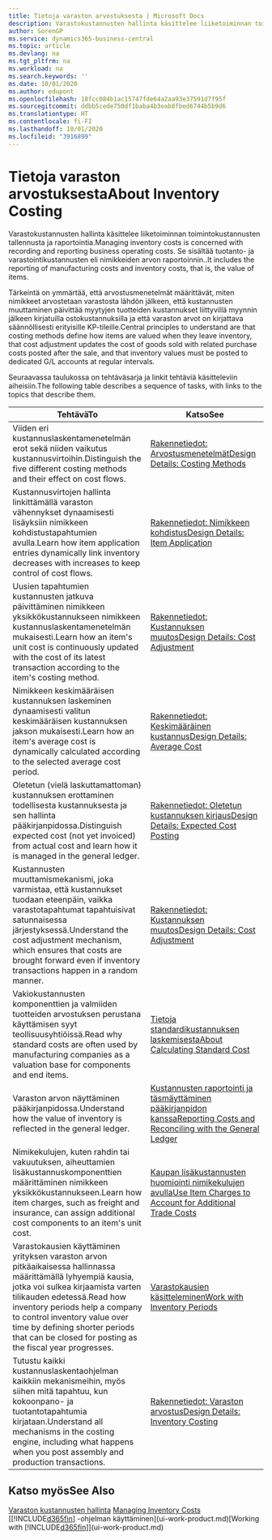```yaml
---
title: Tietoja varaston arvostuksesta | Microsoft Docs
description: Varastokustannusten hallinta käsittelee liiketoiminnan toimintokustannusten tallennusta ja raportointia. Se sisältää tuotanto- ja varastointikustannusten eli nimikkeiden arvon raportoinnin..
author: SorenGP
ms.service: dynamics365-business-central
ms.topic: article
ms.devlang: na
ms.tgt_pltfrm: na
ms.workload: na
ms.search.keywords: ''
ms.date: 10/01/2020
ms.author: edupont
ms.openlocfilehash: 18fcc084b1ac15747fde64a2aa93e37591d7f95f
ms.sourcegitcommit: ddbb5cede750df1baba4b3eab8fbed6744b5b9d6
ms.translationtype: HT
ms.contentlocale: fi-FI
ms.lasthandoff: 10/01/2020
ms.locfileid: "3916899"
---
```

# <a name="about-inventory-costing"></a><span data-ttu-id="93f16-104">Tietoja varaston arvostuksesta</span><span class="sxs-lookup"><span data-stu-id="93f16-104">About Inventory Costing</span></span>
<span data-ttu-id="93f16-105">Varastokustannusten hallinta käsittelee liiketoiminnan toimintokustannusten tallennusta ja raportointia.</span><span class="sxs-lookup"><span data-stu-id="93f16-105">Managing inventory costs is concerned with recording and reporting business operating costs.</span></span> <span data-ttu-id="93f16-106">Se sisältää tuotanto- ja varastointikustannusten eli nimikkeiden arvon raportoinnin..</span><span class="sxs-lookup"><span data-stu-id="93f16-106">It includes the reporting of manufacturing costs and inventory costs, that is, the value of items.</span></span>  

 <span data-ttu-id="93f16-107">Tärkeintä on ymmärtää, että arvostusmenetelmät määrittävät, miten nimikkeet arvostetaan varastosta lähdön jälkeen, että kustannusten muuttaminen päivittää myytyjen tuotteiden kustannukset liittyvillä myynnin jälkeen kirjatuilla ostokustannuksilla ja että varaston arvot on kirjattava säännöllisesti erityisille KP-tileille.</span><span class="sxs-lookup"><span data-stu-id="93f16-107">Central principles to understand are that costing methods define how items are valued when they leave inventory, that cost adjustment updates the cost of goods sold with related purchase costs posted after the sale, and that inventory values must be posted to dedicated G/L accounts at regular intervals.</span></span>  

 <span data-ttu-id="93f16-108">Seuraavassa taulukossa on tehtäväsarja ja linkit tehtäviä käsitteleviin aiheisiin.</span><span class="sxs-lookup"><span data-stu-id="93f16-108">The following table describes a sequence of tasks, with links to the topics that describe them.</span></span>   

|<span data-ttu-id="93f16-109">**Tehtävä**</span><span class="sxs-lookup"><span data-stu-id="93f16-109">**To**</span></span>|<span data-ttu-id="93f16-110">**Katso**</span><span class="sxs-lookup"><span data-stu-id="93f16-110">**See**</span></span>|  
|------------|-------------|  
|<span data-ttu-id="93f16-111">Viiden eri kustannuslaskentamenetelmän erot sekä niiden vaikutus kustannusvirtoihin.</span><span class="sxs-lookup"><span data-stu-id="93f16-111">Distinguish the five different costing methods and their effect on cost flows.</span></span>|[<span data-ttu-id="93f16-112">Rakennetiedot: Arvostusmenetelmät</span><span class="sxs-lookup"><span data-stu-id="93f16-112">Design Details: Costing Methods</span></span>](design-details-costing-methods.md)|  
|<span data-ttu-id="93f16-113">Kustannusvirtojen hallinta linkittämällä varaston vähennykset dynaamisesti lisäyksiin nimikkeen kohdistustapahtumien avulla.</span><span class="sxs-lookup"><span data-stu-id="93f16-113">Learn how item application entries dynamically link inventory decreases with increases to keep control of cost flows.</span></span>|[<span data-ttu-id="93f16-114">Rakennetiedot: Nimikkeen kohdistus</span><span class="sxs-lookup"><span data-stu-id="93f16-114">Design Details: Item Application</span></span>](design-details-item-application.md)|  
|<span data-ttu-id="93f16-115">Uusien tapahtumien kustannusten jatkuva päivittäminen nimikkeen yksikkökustannukseen nimikkeen kustannuslaskentamenetelmän mukaisesti.</span><span class="sxs-lookup"><span data-stu-id="93f16-115">Learn how an item's unit cost is continuously updated with the cost of its latest transaction according to the item's costing method.</span></span>|[<span data-ttu-id="93f16-116">Rakennetiedot: Kustannuksen muutos</span><span class="sxs-lookup"><span data-stu-id="93f16-116">Design Details: Cost Adjustment</span></span>](design-details-cost-adjustment.md)|  
|<span data-ttu-id="93f16-117">Nimikkeen keskimääräisen kustannuksen laskeminen dynaamisesti valitun keskimääräisen kustannuksen jakson mukaisesti.</span><span class="sxs-lookup"><span data-stu-id="93f16-117">Learn how an item's average cost is dynamically calculated according to the selected average cost period.</span></span>|[<span data-ttu-id="93f16-118">Rakennetiedot: Keskimääräinen kustannus</span><span class="sxs-lookup"><span data-stu-id="93f16-118">Design Details: Average Cost</span></span>](design-details-average-cost.md)|  
|<span data-ttu-id="93f16-119">Oletetun (vielä laskuttamattoman) kustannuksen erottaminen todellisesta kustannuksesta ja sen hallinta pääkirjanpidossa.</span><span class="sxs-lookup"><span data-stu-id="93f16-119">Distinguish expected cost (not yet invoiced) from actual cost and learn how it is managed in the general ledger.</span></span>|[<span data-ttu-id="93f16-120">Rakennetiedot: Oletetun kustannuksen kirjaus</span><span class="sxs-lookup"><span data-stu-id="93f16-120">Design Details: Expected Cost Posting</span></span>](design-details-expected-cost-posting.md)|  
|<span data-ttu-id="93f16-121">Kustannusten muuttamismekanismi, joka varmistaa, että kustannukset tuodaan eteenpäin, vaikka varastotapahtumat tapahtuisivat satunnaisessa järjestyksessä.</span><span class="sxs-lookup"><span data-stu-id="93f16-121">Understand the cost adjustment mechanism, which ensures that costs are brought forward even if inventory transactions happen in a random manner.</span></span>|[<span data-ttu-id="93f16-122">Rakennetiedot: Kustannuksen muutos</span><span class="sxs-lookup"><span data-stu-id="93f16-122">Design Details: Cost Adjustment</span></span>](design-details-cost-adjustment.md)|  
|<span data-ttu-id="93f16-123">Vakiokustannusten komponenttien ja valmiiden tuotteiden arvostuksen perustana käyttämisen syyt teollisuusyhtiöissä.</span><span class="sxs-lookup"><span data-stu-id="93f16-123">Read why standard costs are often used by manufacturing companies as a valuation base for components and end items.</span></span>|[<span data-ttu-id="93f16-124">Tietoja standardikustannuksen laskemisesta</span><span class="sxs-lookup"><span data-stu-id="93f16-124">About Calculating Standard Cost</span></span>](finance-about-calculating-standard-cost.md)|  
|<span data-ttu-id="93f16-125">Varaston arvon näyttäminen pääkirjanpidossa.</span><span class="sxs-lookup"><span data-stu-id="93f16-125">Understand how the value of inventory is reflected in the general ledger.</span></span>|[<span data-ttu-id="93f16-126">Kustannusten raportointi ja täsmäyttäminen pääkirjanpidon kanssa</span><span class="sxs-lookup"><span data-stu-id="93f16-126">Reporting Costs and Reconciling with the General Ledger</span></span>](finance-report-costs-and-reconcile-with-the-general-ledger.md)|  
|<span data-ttu-id="93f16-127">Nimikekulujen, kuten rahdin tai vakuutuksen, aiheuttamien lisäkustannuskomponenttien määrittäminen nimikkeen yksikkökustannukseen.</span><span class="sxs-lookup"><span data-stu-id="93f16-127">Learn how item charges, such as freight and insurance, can assign additional cost components to an item's unit cost.</span></span>|[<span data-ttu-id="93f16-128">Kaupan lisäkustannusten huomiointi nimikekulujen avulla</span><span class="sxs-lookup"><span data-stu-id="93f16-128">Use Item Charges to Account for Additional Trade Costs</span></span>](payables-how-assign-item-charges.md)|  
|<span data-ttu-id="93f16-129">Varastokausien käyttäminen yrityksen varaston arvon pitkäaikaisessa hallinnassa määrittämällä lyhyempiä kausia, jotka voi sulkea kirjaamista varten tilikauden edetessä.</span><span class="sxs-lookup"><span data-stu-id="93f16-129">Read how inventory periods help a company to control inventory value over time by defining shorter periods that can be closed for posting as the fiscal year progresses.</span></span>|[<span data-ttu-id="93f16-130">Varastokausien käsitteleminen</span><span class="sxs-lookup"><span data-stu-id="93f16-130">Work with Inventory Periods</span></span>](finance-how-to-work-with-inventory-periods.md)|  
|<span data-ttu-id="93f16-131">Tutustu kaikki kustannuslaskentaohjelman kaikkiin mekanismeihin, myös siihen mitä tapahtuu, kun kokoonpano- ja tuotantotapahtumia kirjataan.</span><span class="sxs-lookup"><span data-stu-id="93f16-131">Understand all mechanisms in the costing engine, including what happens when you post assembly and production transactions.</span></span>|[<span data-ttu-id="93f16-132">Rakennetiedot: Varaston arvostus</span><span class="sxs-lookup"><span data-stu-id="93f16-132">Design Details: Inventory Costing</span></span>](design-details-inventory-costing.md)|  

## <a name="see-also"></a><span data-ttu-id="93f16-133">Katso myös</span><span class="sxs-lookup"><span data-stu-id="93f16-133">See Also</span></span>
<span data-ttu-id="93f16-134">[Varaston kustannusten hallinta](finance-manage-inventory-costs.md)  </span><span class="sxs-lookup"><span data-stu-id="93f16-134">[Managing Inventory Costs](finance-manage-inventory-costs.md)  </span></span>  
<span data-ttu-id="93f16-135">[[!INCLUDE[d365fin](includes/d365fin_md.md)] -ohjelman käyttäminen](ui-work-product.md)</span><span class="sxs-lookup"><span data-stu-id="93f16-135">[Working with [!INCLUDE[d365fin](includes/d365fin_md.md)]](ui-work-product.md)</span></span>
